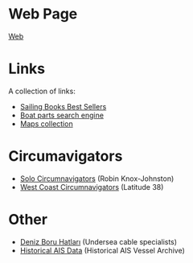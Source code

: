 Web Page
========
[Web](https://davtaylor.github.io)

Links
=====

A collection of links:

* [Sailing Books Best Sellers](http://www.amazon.com/Best-Sellers-Books-Sailing/zgbs/books/16659)
* [Boat parts search engine](https://www.partmarine.com/)
* [Maps collection](http://mapping.life/)

Circumavigators
================

* [Solo Circumnavigators](http://www.robinknox-johnston.co.uk/da/20103) (Robin Knox-Johnston)
* [West Coast Circumnavigators](https://www.latitude38.com/features/circumnav.html) (Latitude 38)

Other
=====

* [Deniz Boru Hatları](http://www.detek-tr.com) (Undersea cable specialists)
* [Historical AIS Data](https://www.partmarine.com/historical_ais_data) (Historical AIS Vessel Archive)

